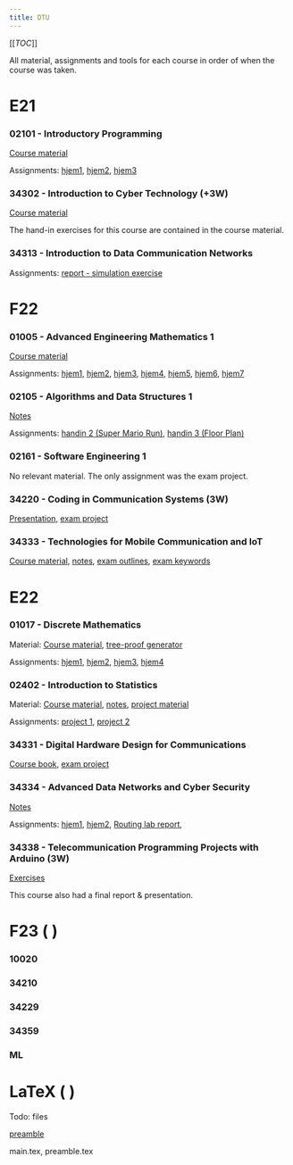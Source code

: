 ```yaml
---
title: DTU
---
```


[[_TOC_]]

All material, assignments and tools for each course in order of when the course
was taken.

# E21

### 02101 - Introductory Programming

[Course material](02101_material.zip)

Assignments: 
[hjem1](02101_hjem1.pdf),
[hjem2](02101_hjem2.pdf),
[hjem3](02101_hjem3.pdf)

### 34302 - Introduction to Cyber Technology (+3W)

[Course material](34302_material.zip) 

The hand-in exercises for this course are contained in the course material.

### 34313 - Introduction to Data Communication Networks

Assignments: 
[report - simulation exercise](34313_sim.pdf) 

# F22

### 01005 - Advanced Engineering Mathematics 1

[Course material](01005_material.zip) 

Assignments: 
[hjem1](01005_hjem1.pdf), 
[hjem2](01005_hjem2.pdf), 
[hjem3](01005_hjem3.pdf), 
[hjem4](01005_hjem4.pdf), 
[hjem5](01005_hjem5.pdf), 
[hjem6](01005_hjem6.pdf), 
[hjem7](01005_hjem7.pdf)

### 02105 - Algorithms and Data Structures 1

[Notes](02105_notes.pdf) 

Assignments: 
[handin 2 (Super Mario Run)](02105_handin2.pdf), 
[handin 3 (Floor Plan)](02105_handin3.pdf)

### 02161 - Software Engineering 1

No relevant material. The only assignment was the exam project.

### 34220 - Coding in Communication Systems (3W)

[Presentation](34220_presentation.pdf), 
[exam project](34220_report.pdf)

### 34333 - Technologies for Mobile Communication and IoT

[Course material](34333_material.pdf), 
[notes](34333_notes.pdf), 
[exam outlines](34333_outlines.pdf), 
[exam keywords](34333_keywords.pdf)

# E22

### 01017 - Discrete Mathematics

Material: 
[Course material](01017_material.zip), 
[tree-proof generator](01017_tpg.zip) 

Assignments:
[hjem1](01017_hjem1.pdf), 
[hjem2](01017_hjem2.pdf), 
[hjem3](01017_hjem3.pdf), 
[hjem4](01017_hjem4.pdf)

### 02402 - Introduction to Statistics

Material: 
[Course material](02402_material.zip), 
[notes](02402_notes.pdf), 
[project material](02402_projects.zip)

Assignments: 
[project 1](02402_project1.pdf), 
[project 2](02402_project2.pdf)

### 34331 - Digital Hardware Design for Communications

[Course book](34331_book.pdf), 
[exam project](34331_project.pdf) 

### 34334 - Advanced Data Networks and Cyber Security

[Notes](34334_notes.pdf)

Assignments:
[hjem1](34334_hjem1.pdf), 
[hjem2](34334_hjem2.pdf), 
[Routing lab report](34334_routing.pdf), 

### 34338 - Telecommunication Programming Projects with Arduino (3W)

[Exercises](34338_exercises.pdf)

This course also had a final report & presentation.

# F23 ( )

### 10020

### 34210

### 34229

### 34359

### ML

# LaTeX ( )

Todo: files

[preamble](preamble) 

main.tex,
preamble.tex
